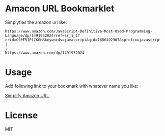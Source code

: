 # Amacon URL Bookmarklet

Simplyfies the amazon url like:

```url
https://www.amazon.com/JavaScript-Definitive-Most-Used-Programming-Language/dp/1491952024/ref=sr_1_1?crid=C5PF5IP1CKGH&keywords=javascript&qid=1656492967&sprefix=javascript%2Caps%2C350&sr=8-1
↓
https://www.amazon.com/dp/1491952024
```

# Usage

Add following link to your bookmark with whatever name you like:

<a href="javascript:((i)%3D%3E%7Bvar%20c%3Bc%3Di.href.split(%22%2F%22)%2Ci.href%3Dc.slice(0%2C3).concat(c.slice(c.indexOf(%22dp%22)).slice(0%2C2)).join(%22%2F%22)%7D)(location)">Simplify Amazon URL</a>

# License

MIT